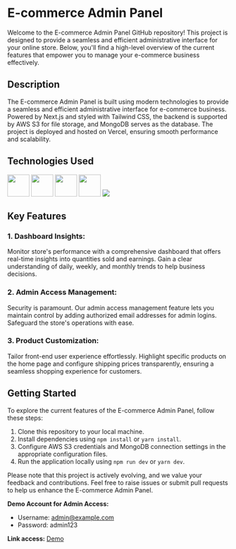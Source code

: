 # E-commerce Admin Panel

Welcome to the E-commerce Admin Panel GitHub repository! This project is designed to provide a seamless and efficient administrative interface for your online store. Below, you'll find a high-level overview of the current features that empower you to manage your e-commerce business effectively.

## Description

The E-commerce Admin Panel is built using modern technologies to provide a seamless and efficient administrative interface for e-commerce business. Powered by Next.js and styled with Tailwind CSS, the backend is supported by AWS S3 for file storage, and MongoDB serves as the database. The project is deployed and hosted on Vercel, ensuring smooth performance and scalability.

## Technologies Used

<img height="50" src="https://github.com/marwin1991/profile-technology-icons/assets/136815194/5f8c622c-c217-4649-b0a9-7e0ee24bd704">
<img height="50" src="https://user-images.githubusercontent.com/25181517/202896760-337261ed-ee92-4979-84c4-d4b829c7355d.png"> 
<img height="50" src="https://user-images.githubusercontent.com/25181517/183896132-54262f2e-6d98-41e3-8888-e40ab5a17326.png">
<img height="50" src="https://user-images.githubusercontent.com/25181517/182884177-d48a8579-2cd0-447a-b9a6-ffc7cb02560e.png">
<Image
  src="https://assets.vercel.com/image/upload/front/zeit/og.png"
  height={20}
/>

## Key Features

### 1. Dashboard Insights:
Monitor store's performance with a comprehensive dashboard that offers real-time insights into quantities sold and earnings. Gain a clear understanding of daily, weekly, and monthly trends to help  business decisions.

### 2. Admin Access Management:
Security is paramount. Our admin access management feature lets you maintain control by adding authorized email addresses for admin logins. Safeguard the store's operations with ease.

### 3. Product Customization:
Tailor front-end user experience effortlessly. Highlight specific products on the home page and configure shipping prices transparently, ensuring a seamless shopping experience for customers.


## Getting Started

To explore the current features of the E-commerce Admin Panel, follow these steps:

1. Clone this repository to your local machine.
2. Install dependencies using `npm install` or `yarn install`.
3. Configure AWS S3 credentials and MongoDB connection settings in the appropriate configuration files.
4. Run the application locally using `npm run dev` or `yarn dev`.

Please note that this project is actively evolving, and we value your feedback and contributions. Feel free to raise issues or submit pull requests to help us enhance the E-commerce Admin Panel.

**Demo Account for Admin Access:**
- Username: admin@example.com
- Password: admin123

**Link access:**
[Demo](https://my-ecommerce-adm-2023.vercel.app/)
